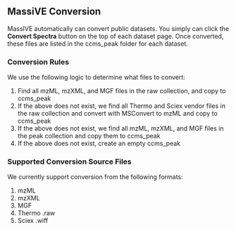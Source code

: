 ## MassiVE Conversion

MassIVE automatically can convert public datasets. You simply can click the **Convert Spectra** button on the top of each dataset page. Once converted, these files are listed in the ccms_peak folder for each dataset. 

### Conversion Rules

We use the following logic to determine what files to convert:

1. Find all mzML, mzXML, and MGF files in the raw collection, and copy to ccms_peak
2. If the above does not exist, we find all Thermo and Sciex vendor files in the raw collection and convert with MSConvert to mzML and copy to ccms_peak
3. If the above does not exist, we find all mzML, mzXML, and MGF files in the peak collection and copy them to ccms_peak
4. If the above does not exist, create an empty ccms_peak

### Supported Conversion Source Files

We currently support conversion from the following formats:

1. mzML
2. mzXML
3. MGF
4. Thermo .raw
5. Sciex .wiff